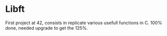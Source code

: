 # Libft
First project at 42, consists in replicate various usefull functions in C.
100% done, needed upgrade to get the 125%.

